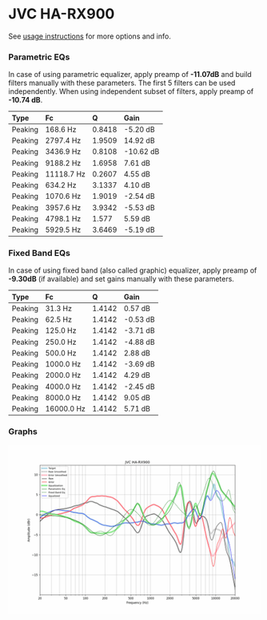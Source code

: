 # JVC HA-RX900
See [usage instructions](https://github.com/jaakkopasanen/AutoEq#usage) for more options and info.

### Parametric EQs
In case of using parametric equalizer, apply preamp of **-11.07dB** and build filters manually
with these parameters. The first 5 filters can be used independently.
When using independent subset of filters, apply preamp of **-10.74 dB**.

| Type    | Fc         |      Q | Gain      |
|:--------|:-----------|:-------|:----------|
| Peaking | 168.6 Hz   | 0.8418 | -5.20 dB  |
| Peaking | 2797.4 Hz  | 1.9509 | 14.92 dB  |
| Peaking | 3436.9 Hz  | 0.8108 | -10.62 dB |
| Peaking | 9188.2 Hz  | 1.6958 | 7.61 dB   |
| Peaking | 11118.7 Hz | 0.2607 | 4.55 dB   |
| Peaking | 634.2 Hz   | 3.1337 | 4.10 dB   |
| Peaking | 1070.6 Hz  | 1.9019 | -2.54 dB  |
| Peaking | 3957.6 Hz  | 3.9342 | -5.53 dB  |
| Peaking | 4798.1 Hz  | 1.577  | 5.59 dB   |
| Peaking | 5929.5 Hz  | 3.6469 | -5.19 dB  |

### Fixed Band EQs
In case of using fixed band (also called graphic) equalizer, apply preamp of **-9.30dB**
(if available) and set gains manually with these parameters.

| Type    | Fc         |      Q | Gain     |
|:--------|:-----------|:-------|:---------|
| Peaking | 31.3 Hz    | 1.4142 | 0.57 dB  |
| Peaking | 62.5 Hz    | 1.4142 | -0.53 dB |
| Peaking | 125.0 Hz   | 1.4142 | -3.71 dB |
| Peaking | 250.0 Hz   | 1.4142 | -4.88 dB |
| Peaking | 500.0 Hz   | 1.4142 | 2.88 dB  |
| Peaking | 1000.0 Hz  | 1.4142 | -3.69 dB |
| Peaking | 2000.0 Hz  | 1.4142 | 4.29 dB  |
| Peaking | 4000.0 Hz  | 1.4142 | -2.45 dB |
| Peaking | 8000.0 Hz  | 1.4142 | 9.05 dB  |
| Peaking | 16000.0 Hz | 1.4142 | 5.71 dB  |

### Graphs
![](./JVC%20HA-RX900.png)